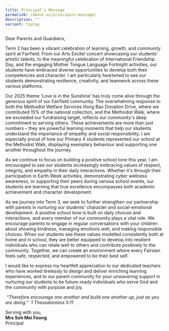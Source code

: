 ```yaml
---
title: Principal's Message
permalink: /about-us/principals-message/
description: ""
variant: tiptap
---
```

<p>Dear Parents and Guardians,</p>
<p>Term 2 has been a vibrant celebration of learning, growth, and community
spirit at Fairfield. From our Arts Excite! concert showcasing our students'
artistic talents, to the meaningful celebration of International Friendship
Day, and the engaging Mother Tongue Language Fortnight activities, our
students have embraced diverse opportunities to develop both their competencies
and character. I am particularly heartened to see our students demonstrating
resilience, creativity, and teamwork across these various platforms.</p>
<p>Our 2025 theme ‘Love is in the Sunshine’ has truly come alive through
the generous spirit of our Fairfield community. The overwhelming response
to both the Methodist Welfare Services Hong Bao Donation Drive, where we
contributed 15% of the national collection, and the Methodist Walk, where
we exceeded our fundraising target, reflects our community's deep commitment
to serving others. These achievements are more than just numbers – they
are powerful learning moments that help our students understand the importance
of empathy and social responsibility. I am especially proud of how our
Primary 4 students represented our school at the Methodist Walk, displaying
exemplary behaviour and supporting one another throughout the journey.</p>
<p>As we continue to focus on building a positive school tone this year,
I am encouraged to see our students increasingly embracing values of respect,
integrity, and empathy in their daily interactions. Whether it's through
their participation in Earth Week activities, demonstrating cyber wellness
awareness, or supporting their peers during various school events, our
students are learning that true excellence encompasses both academic achievement
and character development.</p>
<p>As we journey into Term 3, we seek to further strengthen our partnership
with parents in nurturing our students' character and social-emotional
development. A positive school tone is built on daily choices and interactions,
and every member of our community plays a vital role. We encourage parents
to engage in regular conversations with your children about showing kindness,
managing emotions well, and making responsible choices. When our students
see these values modelled consistently both at home and in school, they
are better equipped to develop into resilient individuals who can relate
well to others and contribute positively to the community. Together, we
can create an environment where every Fairsian feels safe, respected, and
empowered to be their best self.</p>
<p>I would like to express my heartfelt appreciation to our dedicated teachers
who have worked tirelessly to design and deliver enriching learning experiences,
and to our parent community for your unwavering support in nurturing our
students to be future-ready individuals who serve God and the community
with purpose and joy.</p>
<p><em>&nbsp;“Therefore encourage one another and build one another up, just as you are doing.”&nbsp; 1 Thessalonians 5:11</em>
</p>
<p>Serving with you,
<br><strong>Mrs Soh Mei Foong</strong>
<br>Principal</p>
<p></p>
<p></p>